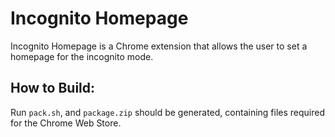 # Incognito Homepage
Incognito Homepage is a Chrome extension that allows the user to set a homepage for the incognito mode.

## How to Build:
Run `pack.sh`, and `package.zip` should be generated, containing files required for the Chrome Web Store.
